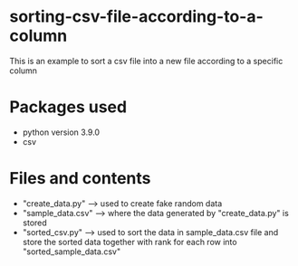 # sorting-csv-file-according-to-a-column
This is an example to sort a csv file into a new file  according to a specific column 
# Packages used
- python version 3.9.0
- csv
# Files and contents
- "create_data.py" --> used to create fake random data
- "sample_data.csv" --> where the data generated by "create_data.py" is stored
- "sorted_csv.py" --> used to sort the data in sample_data.csv file and store the sorted data together with rank for each row into "sorted_sample_data.csv"
